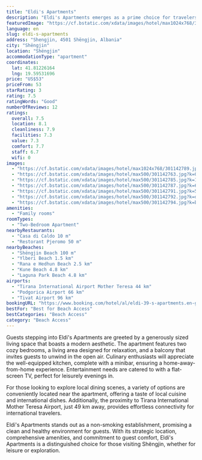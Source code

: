 ```yaml
---
title: "Eldi's Apartments"
description: "Eldi's Apartments emerges as a prime choice for travelers seeking comfort and convenience in the heart of Shëngjin."
featuredImage: "https://cf.bstatic.com/xdata/images/hotel/max1024x768/301142789.jpg?k=85eed390a803ace7a3e8b4f93d70007362c56dba4928eec25981d5013344b9bb&o=&hp=1"
language: en
slug: eldi-s-apartments
address: "Shengjin, 4501 Shëngjin, Albania"
city: "Shëngjin"
location: "Shëngjin"
accommodationType: "apartment"
coordinates:
  lat: 41.81226164
  lng: 19.59531696
price: "US$53"
priceFrom: 53
starRating: 3
rating: 7.5
ratingWords: "Good"
numberOfReviews: 12
ratings:
  overall: 7.5
  location: 8.1
  cleanliness: 7.9
  facilities: 7.3
  value: 7.3
  comfort: 7.7
  staff: 6.7
  wifi: 0
images:
  - "https://cf.bstatic.com/xdata/images/hotel/max1024x768/301142789.jpg?k=85eed390a803ace7a3e8b4f93d70007362c56dba4928eec25981d5013344b9bb&o=&hp=1"
  - "https://cf.bstatic.com/xdata/images/hotel/max500/301142763.jpg?k=05cb3d9d1220998ce79b41165967b271cbbfb3ffb4554ed5c0e01c310b0beff5&o=&hp=1"
  - "https://cf.bstatic.com/xdata/images/hotel/max500/301142785.jpg?k=150d107fbd3358e9ae5a9f1de566800fc75db226bbfcd479b4285c22df0bd836&o=&hp=1"
  - "https://cf.bstatic.com/xdata/images/hotel/max500/301142787.jpg?k=6abfa238d475a9acf7dfbf7e65a601588d08888d952da2a9db63370482c034d7&o=&hp=1"
  - "https://cf.bstatic.com/xdata/images/hotel/max500/301142791.jpg?k=585346749fc9463c3b04594c4fff8474665e4ec0d7735bc1cd62b0373c483cc3&o=&hp=1"
  - "https://cf.bstatic.com/xdata/images/hotel/max500/301142792.jpg?k=d263857e3179a3b9bd7a57943225a6f00d1271360af71f303b9145dd00e9eed6&o=&hp=1"
  - "https://cf.bstatic.com/xdata/images/hotel/max500/301142794.jpg?k=b8351b01a4ff406e317c17427fca8a814bdd0110ca93bbfb2dfc5d8480643f47&o=&hp=1"
amenities:
  - "Family rooms"
roomTypes:
  - "Two-Bedroom Apartment"
nearbyRestaurants:
  - "Casa di Caldo 10 m"
  - "Restorant Pjeromo 50 m"
nearbyBeaches:
  - "Shëngjin Beach 100 m"
  - "Ylberi Beach 1.5 km"
  - "Rana e Hedhun Beach 2.5 km"
  - "Kune Beach 4.8 km"
  - "Laguna Park Beach 4.8 km"
airports:
  - "Tirana International Airport Mother Teresa 44 km"
  - "Podgorica Airport 66 km"
  - "Tivat Airport 96 km"
bookingURL: "https://www.booking.com/hotel/al/eldi-39-s-apartments.en-gb.html?aid=8035640"
bestFor: "Best for Beach Access"
bestCategories: "Beach Access"
category: "Beach Access"
---
```


Guests stepping into Eldi's Apartments are greeted by a generously sized living space that boasts a modern aesthetic. The apartment features two cozy bedrooms, a living area designed for relaxation, and a balcony that invites guests to unwind in the open air. Culinary enthusiasts will appreciate the well-equipped kitchen, complete with a minibar, ensuring a home-away-from-home experience. Entertainment needs are catered to with a flat-screen TV, perfect for leisurely evenings in.

For those looking to explore local dining scenes, a variety of options are conveniently located near the apartment, offering a taste of local cuisine and international dishes. Additionally, the proximity to Tirana International Mother Teresa Airport, just 49 km away, provides effortless connectivity for international travelers.

Eldi's Apartments stands out as a non-smoking establishment, promising a clean and healthy environment for guests. With its strategic location, comprehensive amenities, and commitment to guest comfort, Eldi's Apartments is a distinguished choice for those visiting Shëngjin, whether for leisure or exploration.
